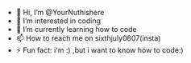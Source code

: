 - 👋 Hi, I’m @YourNuthishere
- 👀 I’m interested in coding
- 🌱 I’m currently learning how to code
- 📫 How to reach me on sixthjuly0607(insta) 
- ⚡ Fun fact: i'm :) ,but i want to know how to code:)

<!---
YourNuthishere/YourNuthishere is a ✨ special ✨ repository because its `README.md` (this file) appears on your GitHub profile.
You can click the Preview link to take a look at your changes.
--->
